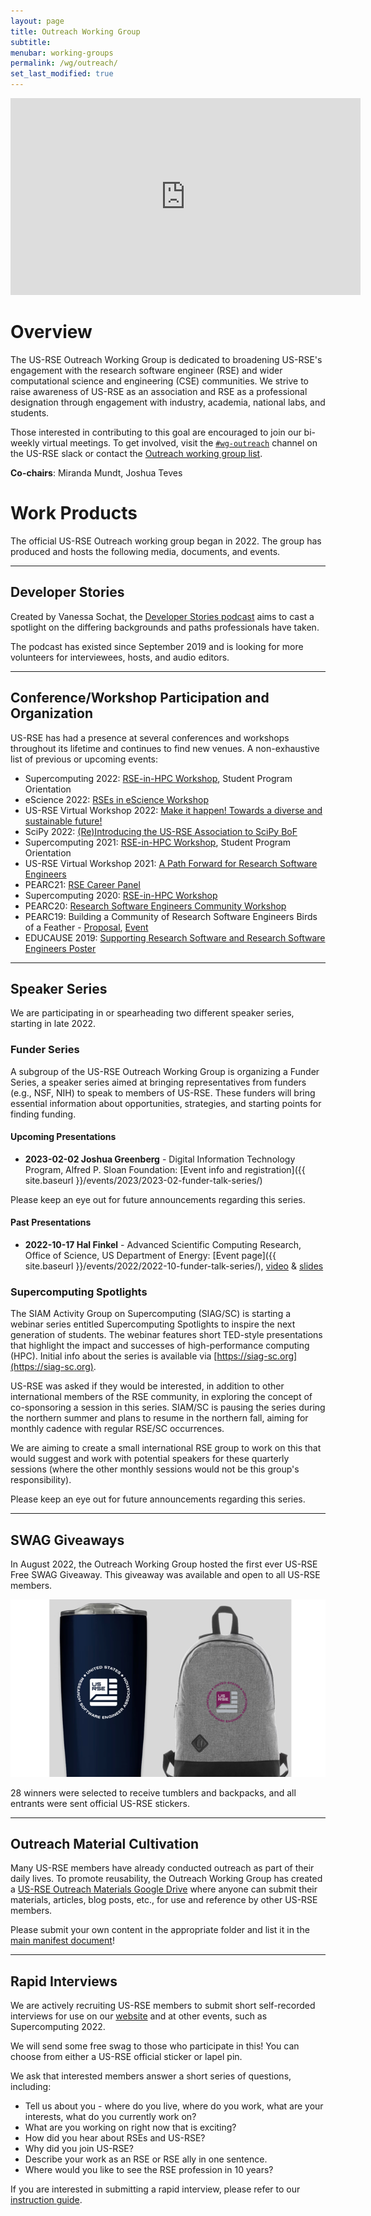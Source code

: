 ```yaml
---
layout: page
title: Outreach Working Group
subtitle:
menubar: working-groups
permalink: /wg/outreach/
set_last_modified: true
---
```


<iframe width="560" height="315" src="https://www.youtube.com/embed/NuoD7AMrUH4" title="YouTube video player" frameborder="0" allow="accelerometer; autoplay; clipboard-write; encrypted-media; gyroscope; picture-in-picture" allowfullscreen></iframe>

# Overview

The US-RSE Outreach Working Group is dedicated to broadening US-RSE's
engagement with the research software engineer (RSE) and wider computational
science and engineering (CSE) communities. We strive to raise awareness of
US-RSE as an association and RSE as a professional designation through
engagement with industry, academia, national labs, and students.

Those interested in contributing to this goal are encouraged to join our
bi-weekly virtual meetings. To get involved, visit the
[`#wg-outreach`](https://usrse.slack.com/messages/wg-outreach) channel on the US-RSE
slack or contact the
<a href="mailto:wg-outreach@us-rse.org">Outreach working group list</a>.

**Co-chairs**: Miranda Mundt, Joshua Teves

# Work Products

The official US-RSE Outreach working group began in 2022. The group has produced
and hosts the following media, documents, and events.

------

## Developer Stories

Created by Vanessa Sochat, the [Developer Stories podcast](https://rseng.github.io/devstories/)
aims to cast a spotlight on the differing backgrounds and paths professionals
have taken.

The podcast has existed since September 2019 and is looking for more volunteers
for interviewees, hosts, and audio editors.

------

## Conference/Workshop Participation and Organization

US-RSE has had a presence at several conferences and workshops throughout
its lifetime and continues to find new venues. A non-exhaustive list of
previous or upcoming events:

- Supercomputing 2022: [RSE-in-HPC Workshop](https://us-rse.org/rse-hpc-2022/), Student Program Orientation
- eScience 2022: [RSEs in eScience Workshop](https://us-rse.org/rse-escience-2022/)
- US-RSE Virtual Workshop 2022: [Make it happen! Towards a diverse and sustainable future!](https://us-rse.org/virtual-workshop-2022/)
- SciPy 2022: [(Re)Introducing the US-RSE Association to SciPy BoF](https://www.scipy2022.scipy.org/update-conference-schedule)
- Supercomputing 2021: [RSE-in-HPC Workshop](https://us-rse.org/rse-hpc-2021/), Student Program Orientation
- US-RSE Virtual Workshop 2021: [A Path Forward for Research Software Engineers](https://us-rse.org/virtual-workshop-2021/)
- PEARC21: [RSE Career Panel](https://us-rse.org/2021-07-20-pearc21-panel/)
- Supercomputing 2020: [RSE-in-HPC Workshop](https://us-rse.org/rse-hpc-2020/)
- PEARC20: [Research Software Engineers Community Workshop](https://us-rse.org/events/2020/2020-07-pearc20/)
- PEARC19: Building a Community of Research Software Engineers Birds of a Feather - [Proposal](https://ssl.linklings.net/conferences/pearc/pearc19_program/views/includes/files/bof111s1.pdf), [Event](https://us-rse.org/events/2019/pearc-2019/)
- EDUCAUSE 2019: [Supporting Research Software and Research Software Engineers Poster](https://events.educause.edu/annual-conference/2019/agenda/supporting-research-software-development)

------

## Speaker Series

We are participating in or spearheading two different speaker series, starting
in late 2022.

### <a name="funder-series">Funder Series</a>

A subgroup of the US-RSE Outreach Working Group is organizing a Funder Series,
a speaker series aimed at bringing representatives from funders (e.g., NSF, NIH)
to speak to members of US-RSE. These funders will bring essential information
about opportunities, strategies, and starting points for finding funding.

#### Upcoming Presentations

- __2023-02-02 Joshua Greenberg__ - Digital Information Technology Program, Alfred P. Sloan Foundation: [Event info and registration]({{ site.baseurl }}/events/2023/2023-02-funder-talk-series/)

Please keep an eye out for future announcements regarding this series.

#### Past Presentations

- __2022-10-17 Hal Finkel__ - Advanced Scientific Computing Research, Office of Science, US Department of Energy: [Event page]({{ site.baseurl }}/events/2022/2022-10-funder-talk-series/), [video](https://youtu.be/vZYQJ5eOMls) & [slides](https://drive.google.com/file/d/1W9Oh50BMwHG6o1OEmlRXi_AaJYmMdMVn/view?usp=sharing)



### Supercomputing Spotlights

The SIAM Activity Group on Supercomputing (SIAG/SC) is starting a webinar
series entitled Supercomputing Spotlights to inspire the next generation of
students. The webinar features short TED-style presentations that highlight the
impact and successes of high-performance computing (HPC).
Initial info about the series is available via [https://siag-sc.org](https://siag-sc.org).

US-RSE was asked if they would be interested, in addition to other
international members of the RSE community, in exploring the concept of
co-sponsoring a session in this series. SIAM/SC is pausing the series during
the northern summer and plans to resume in the northern fall, aiming for
monthly cadence with regular RSE/SC occurrences.

We are aiming to create a small international RSE group to work on this that
would suggest and work with potential speakers for these quarterly sessions
(where the other monthly sessions would not be this group's responsibility).

Please keep an eye out for future announcements regarding this series.

------

## SWAG Giveaways

In August 2022, the Outreach Working Group hosted the first ever
US-RSE Free SWAG Giveaway. This giveaway was available and open to all US-RSE
members.

![US-RSE Swag Options](/assets/img/us_rse_swag_giveaway.png)

28 winners were selected to receive tumblers and backpacks, and all entrants
were sent official US-RSE stickers.

------

## Outreach Material Cultivation

Many US-RSE members have already conducted outreach as part of their daily lives.
To promote reusability, the Outreach Working Group has created a
[US-RSE Outreach Materials Google Drive](https://drive.google.com/drive/folders/1gu_0fhAZt7jjrDFWTHekyRLBboCZUnc8)
where anyone can submit their materials, articles, blog posts, etc., for use
and reference by other US-RSE members.

Please submit your own content in the appropriate folder and list it in the
[main manifest document](https://docs.google.com/spreadsheets/d/1TOl1ApTvzKXeuO38ZSsrShNXN1uTU9AgetlFMJexKuk/edit?usp=sharing)!

------

## Rapid Interviews

We are actively recruiting US-RSE members to submit short self-recorded interviews
for use on our [website](https://us-rse.org) and at other events, such as Supercomputing 2022.

We will send some free swag to those who participate in this! You can choose
from either a US-RSE official sticker or lapel pin.

We ask that interested members answer a short series of questions, including:

- Tell us about you - where do you live, where do you work, what are your interests, what do you currently work on?
- What are you working on right now that is exciting?
- How did you hear about RSEs and US-RSE?
- Why did you join US-RSE?
- Describe your work as an RSE or RSE ally in one sentence.
- Where would you like to see the RSE profession in 10 years?

If you are interested in submitting a rapid interview, please refer to our
[instruction guide](https://docs.google.com/document/d/1Q_D1mf8h5ryqy4y73j16g2-HY7wp-pBsIQj7O6k9u4s/edit?usp=sharing).
